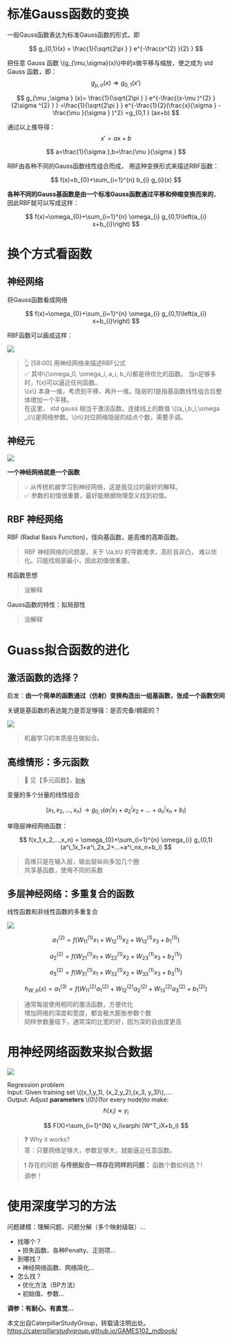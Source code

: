 # 标准Gauss函数的变换

一般Gauss函数表达为标准Gauss函数的形式，即

$$
g_{0,1}(x) = \frac{1}{\sqrt{2\pi } } e^{-\frac{x^{2} }{2} }
$$

把任意 Gauss 函数 \\(g_{\mu,\sigma}(x)\\)中的x做平移与缩放，使之成为 std Gauss 函数，即：
$$
g_{\mu,\sigma}(x) \Rightarrow g_{0,1}(x') 
$$

$$
g_{\mu ,\sigma } (x)= \frac{1}{\sqrt{2\pi } } e^{-\frac{(x-\mu )^{2} }{2\sigma ^{2} } } =\frac{1}{\sqrt{2\pi } } e^{-\frac{1}{2}(\frac{x}{\sigma } -\frac{\mu }{\sigma } )^2} =g_{0,1 } (ax+b)
$$

通过以上推导得：  
$$
x'=ax+b
$$

$$
a=\frac{1}{\sigma },b=\frac{\mu }{\sigma }   
$$

RBF由各种不同的Gauss函数线性组合而成，
用这种变换形式来描述RBF函数：

$$
f(x)=b_{0}+\sum_{i=1}^{n} b_{i} g_{i}(x)
$$

**各种不同的Gauss基函数是由一个标准Gauss函数通过平移和伸缩变换而来的**，因此RBF就可以写成这样：

$$
f(x)=\omega_{0}+\sum_{i=1}^{n} \omega_{i} g_{0,1}\left(a_{i} x+b_{i}\right)
$$


# 换个方式看函数

## 神经网络

将Gauss函数看成网络

$$
f(x)=\omega_{0}+\sum_{i=1}^{n} \omega_{i} g_{0,1}\left(a_{i} x+b_{i}\right)
$$

RBF函数可以画成这样：  

![](../assets/2-5-22.png)

> &#x1F446; [58:00] 用神经网络来描述RBF公式  
> &#x2705; 其中\\(\omega_0, \omega_i, a_i, b_i\\)都是待优化的函数。 
> 当n足够多时，f(x)可以逼近任何函数。  
> \\(x\\) 本身一维，考虑到平移，再升一维。隐层的1是指基函数线性组合后整体增加一个平移。   
> 在这里， std gauss 相当于激活函数。连接线上的数值 \\((a_i,b_i,\omega _i)\\)是网络参数。\\(n\\)对应网络隐层的结点个数，需要手调。  

## 神经元

![](../assets/15.PNG)

**一个神经网络就是一个函数**

> &#x1F4A1; 从传统机器学习到神经网络，这是我见过的最好的解释。  
> &#x2705; 参数的初值很重要，最好能根据物理意义找到初值。  

## RBF 神经网络

RBF (Radial Basis Function)，径向基函数，是高维的高斯函数。  

> RBF 神经网络的问题是，关于 \\(a,b\\) 的导数难求，高阶且非凸，
难以优化。只能找局部最小，因此初值很重要。  

核函数思想  

> 没解释

Gauss函数的特性：拟局部性  

> 没解释

# Guass拟合函数的进化

## 激活函数的选择？

启发：**由一个简单的函数通过（仿射）变换构造出一组基函数，张成一个函数空间**  

关键是基函数的表达能力是否足够强：是否完备/稠密的？   

![](../assets/2-5-5.png)  

> 机器学习的本质是在做拟合。  

## 高维情形：多元函数  

>&#x1F50E; 见【多元函数】，[link](https://caterpillarstudygroup.github.io/GAMES102_mdbook/ParametricFitting/Multi.html)  

变量的多个分量的线性组合  

$$
(x_1,x_2,...,x_n)\longrightarrow g_{0,1}(a^i_1x_1+a^i_2x_2+...+a^i_nx_n+b_i)
$$

单隐层神经网络函数： 

$$
f(x_1,x_2,...,x_n) = \omega_{0}+\sum_{i=1}^{n} \omega_{i} g_{0,1}(a^i_1x_1+a^i_2x_2+...+a^i_nx_n+b_i)
$$

> 高维只是在输入层，输出层纵向多加几个圈     
共享基函数，使用不同的系数      

## 多层神经网络：多重复合的函数  

线性函数和非线性函数的多重复合    

![](../assets/2-5-8.png)  

$$
a_1^{(2)}=f(W_{11}^{(1)} x_1+W_{12}^{(1)}x_2+W_{13}^{(1)} x_3+b_1^{(1)})
$$

$$
a_2^{(2)}=f(W_{21}^{(1)} x_1+W_{22}^{(1)} x_2+W_{23}^{(1)} x_{3}+b_{2}^{(1)})
$$

$$
a_{3}^{(2)}=f(W_{31}^{(1)} x_{1}+W_{32}^{(1)} x_{2}+W_{33}^{(1)} x_{3}+b_{3}^{(1)}) 
$$

$$
h_{W, b}(x) =a_{1}^{(3)}=f(W_{11}^{(2)} a_{1}^{(2)}+W_{12}^{(2)} a_{2}^{(2)}+W_{13}^{(2)} a_{3}^{(2)}+b_{1}^{(2)})
$$

> 通常每层使用相同的激活函数，方便优化    
增加网络的深度和宽度，都会极大膨胀参数个数    
同样参数量级下，通常深的比宽的好，因为深的自由度更高   

# 用神经网络函数来拟合数据

![](../assets/2-5-9.png)   

Regression problem  
Input: Given training set \\((x_1,y_1), (x_2,y_2),(x_3, y_3)\\),….   
Output: Adjust **parameters** \\(0\\)(for every node)to make:
$$
h(x_i)\approx y_i
$$

$$
F(X)=\sum_{i=1}^{N} v_i\varphi (W^T_iX+b_i)
$$

> &#x2753; Why it works?  
答：只要网络足够大，参数足够大，就能逼近任意函数。  

> &#x2757; 存在的问题
**与传统拟合一样存在同样的问题：** 函数个数如何选？!   
调参！


# 使用深度学习的方法

问题建模：理解问题、问题分解（多个映射级联）…   
* 找哪个？   
• 损失函数、各种Penalty、正则项…  
* 到哪找？  
• 神经网络函数、网络简化…  
* 怎么找？  
• 优化方法（BP方法）  
• 初始值、参数…  

**调参：有耐心、有直觉…**

本文出自CaterpillarStudyGroup，转载请注明出处。
https://caterpillarstudygroup.github.io/GAMES102_mdbook/


